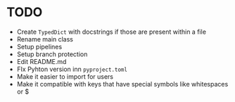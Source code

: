 # TODO

- Create `TypedDict` with docstrings if those are present within a file
- Rename main class
- Setup pipelines
- Setup branch protection
- Edit README.md
- FIx Pyhton version inn `pyproject.toml`
- Make it easier to import for users
- Make it compatible with keys that have special symbols like whitespaces or $